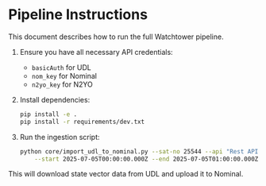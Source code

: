 # Pipeline Instructions

This document describes how to run the full Watchtower pipeline.

1. Ensure you have all necessary API credentials:
   - `basicAuth` for UDL
   - `nom_key` for Nominal
   - `n2yo_key` for N2YO

2. Install dependencies:
   ```bash
   pip install -e .
   pip install -r requirements/dev.txt
   ```

3. Run the ingestion script:
   ```bash
   python core/import_udl_to_nominal.py --sat-no 25544 --api "Rest API" \
       --start 2025-07-05T00:00:00.000Z --end 2025-07-05T01:00:00.000Z
   ```

This will download state vector data from UDL and upload it to Nominal.
